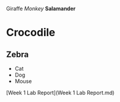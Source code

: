 Giraffe
*Monkey*
**Salamander**
# Crocodile
## Zebra
- Cat
- Dog
- Mouse

[Week 1 Lab Report](Week 1 Lab Report.md)
